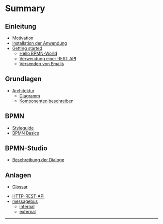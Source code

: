 # Summary

## Einleitung

* [Motivation](README.md)
* [Installation der Anwendung](introduction/installation.md)
* [Getting started](introduction/getting-started/README.md)
  <!-- * [Konfiguration des Stacks (skateboard)](introduction/getting-started/skateboard.md) -->
  * [Hello BPMN-World](introduction/getting-started/hello-bpmn-world.md)
  * [Verwendung einer REST API](introduction/getting-started/http-rest-api.md)
  * [Versenden von Emails](introduction/getting-started/sending-emails.md)

## Grundlagen

* [Architektur](basics/README.md)
  * [Diagramm](basics/architektur/diagramm.md)
  * [Komponenten beschreiben](basics/architektur/komponenten/README.md)
  <!-- * [Abgrenzung](basics/architektur/komponenten/abgrenzung.md) -->
<!-- * [Erweiterte Architektur](basics/erweiterte-architektur.md) -->

## BPMN

* [Styleguide](bpmn/styleguide.md)
* [BPMN Basics](bpmn/bpmn-basics/README.md)
  <!-- * [Typisierte Tasks](bpmn/bpmn-basics/typisierte-tasks.md) -->
<!-- * [Beispiel-Prozesse](bpmn/beispiel-prozesse.md) -->

## BPMN-Studio

* [Beschreibung der Dialoge](bpmn-studio/beschreibung-dialoge.md)
<!-- * [Hands-On](bpmn-studio/hands-on/README.md) -->
  <!-- * [Prozess erstellen](bpmn-studio/hands-on/prozess-erstellen.md) -->
  <!-- * [Process parametrisieren](bpmn-studio/hands-on/prozess-parametrisieren.md) -->

<!-- ## Integration -->

<!-- * [ConsumerClientApi](integration/consumer-client-API/README.md) -->
  <!-- * [Ziel und Aufgabe](integration/consumer-client-API/ziel-und-aufgaben.md) -->
  <!-- * [Einbinden in](integration/consumer-client-API/einbinden-in.md) -->
<!-- * ["in Prozess"-Verwendung](integration/in-prozess-verwendung.md) -->

<!-- ## Tutorials -->

<!-- * [Erweitertes Setup](tutorial/erweitertes-setup.md) -->

<!-- ## Betrieb -->

<!-- * [Cluster-Setup](ideen-fuer-den-betrieb/cluster-setup.md) -->
<!-- * [Browser-Setup](ideen-fuer-den-betrieb/browser-setup.md) -->

## Anlagen

* [Glossar](anhang/GLOSSARY.md)

<!-- * [Literaturverweise](anhang/literaturverweise.md) -->
* [HTTP-REST-API](andere-themen/cheat-sheet/http-rest-api/README.md)
* [messagebus](andere-themen/cheat-sheet/messagebus/README.md)
  * [internal](andere-themen/cheat-sheet/messagebus/internal/README.md)
  * [external](andere-themen/cheat-sheet/messagebus/external/README.md)

---

<!-- * [FAQ](faq.md) -->
<!-- * [Troubleshooting](troubleshooting.md) -->
<!-- * [Reference](reference/README.md) -->
